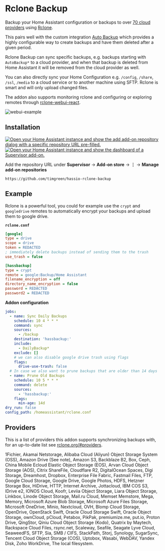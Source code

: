 # Rclone Backup
Backup your Home Assistant configuration or backups to over [70 cloud providers](https://rclone.org/#providers) using [Rclone](https://rclone.org/).

This pairs well with the custom integration [Auto Backup](https://github.com/jcwillox/hass-auto-backup) which provides a highly configurable way to create backups and have them deleted after a given period.

Rclone Backup can sync specific backups, e.g. backups starting with `AutoBackup*` to a cloud provider, and when that backup is deleted from Home Assistant it will be removed from the cloud provider as well.

You can also directly sync your Home Configuration e.g. `/config`, `/share`, `/ssl`, `/media` to a cloud service or to another machine using SFTP. Rclone is smart and will only upload changed files.

The addon also supports monitoring rclone and configuring or exploring remotes through [rclone-webui-react](https://github.com/rclone/rclone-webui-react).

![webui-example](https://github.com/jcwillox/hassio-rclone-backup/raw/main/example.png)

## Installation

[![Open your Home Assistant instance and show the add add-on repository dialog with a specific repository URL pre-filled.](https://my.home-assistant.io/badges/supervisor_add_addon_repository.svg)](https://my.home-assistant.io/redirect/supervisor_add_addon_repository/?repository_url=https%3A%2F%2Fgithub.com%2Ftimgreen%2Fhassio-rclone-backup)
[![Open your Home Assistant instance and show the dashboard of a Supervisor add-on.](https://my.home-assistant.io/badges/supervisor_addon.svg)](https://my.home-assistant.io/redirect/supervisor_addon/?repository_url=https%3A%2F%2Fgithub.com%2Ftimgreen%2Fhassio-rclone-backup&addon=19a172aa_rclone_backup)

Add the repository URL under **Supervisor** → **Add-on store** → **⋮** → **Manage add-on repositories**

```
https://github.com/timgreen/hassio-rclone-backup
```

## Example

Rclone is a powerful tool, you could for example use the `crypt` and `googledrive` remotes to automatically encrypt your backups and upload them to google drive.

**`rclone.conf`**

```ini
[google]
type = drive
scope = drive
token = REDACTED
; immediately delete backups instead of sending them to the trash
use_trash = false

[hassbackup]
type = crypt
remote = google:Backup/Home Assistant
filename_encryption = off
directory_name_encryption = false
password = REDACTED
password2 = REDACTED
```

**Addon configuration**

```yaml
jobs:
  - name: Sync Daily Backups
    schedule: 10 4 * * *
    command: sync
    sources:
      - /backup
    destination: 'hassbackup:'
    include:
      - DailyBackup*
    exclude: []
    # we can also disable google drive trash using flags
    flags:
      drive-use-trash: false
  # In case we also want to prune backups that are older than 14 days
  - name: Prune Old Backups
    schedule: 10 5 * * *
    command: delete
    sources:
      - 'hassbackup:'
    flags:
      min-age: 14d
dry_run: false
config_path: /homeassistant/rclone.conf
```

## Providers

This is a list of providers this addon supports synchronizing backups with, for an up-to-date list see [rclone.org/#providers](https://rclone.org/#providers).

1Fichier, Akamai Netstorage, Alibaba Cloud (Aliyun) Object Storage System (OSS), Amazon Drive (See note), Amazon S3, Backblaze B2, Box, Ceph, China Mobile Ecloud Elastic Object Storage (EOS), Arvan Cloud Object Storage (AOS), Citrix ShareFile, Cloudflare R2, DigitalOcean Spaces, Digi Storage, Dreamhost, Dropbox, Enterprise File Fabric, Fastmail Files, FTP, Google Cloud Storage, Google Drive, Google Photos, HDFS, Hetzner Storage Box, HiDrive, HTTP, Internet Archive, Jottacloud, IBM COS S3, IDrive e2, IONOS Cloud, Koofr, Leviia Object Storage, Liara Object Storage, Linkbox, Linode Object Storage, Mail.ru Cloud, Memset Memstore, Mega, Memory, Microsoft Azure Blob Storage, Microsoft Azure Files Storage, Microsoft OneDrive, Minio, Nextcloud, OVH, Blomp Cloud Storage, OpenDrive, OpenStack Swift, Oracle Cloud Storage Swift, Oracle Object Storage, ownCloud, pCloud, Petabox, PikPak, premiumize.me, put.io, Proton Drive, QingStor, Qiniu Cloud Object Storage (Kodo), Quatrix by Maytech, Rackspace Cloud Files, rsync.net, Scaleway, Seafile, Seagate Lyve Cloud, SeaweedFS, SFTP, Sia, SMB / CIFS, StackPath, Storj, Synology, SugarSync, Tencent Cloud Object Storage (COS), Uptobox, Wasabi, WebDAV, Yandex Disk, Zoho WorkDrive, The local filesystem.
